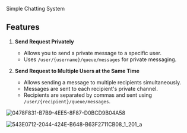 Simple Chatting System

## Features

1. **Send Request Privately**
   - Allows you to send a private message to a specific user.
   - Uses `/user/{username}/queue/messages` for private messaging.

2. **Send Request to Multiple Users at the Same Time**
   - Allows sending a message to multiple recipients simultaneously.
   - Messages are sent to each recipient's private channel.
   - Recipients are separated by commas and sent using `/user/{recipient}/queue/messages`.



![0478F831-B7B9-4EE5-8F87-D0BCD9B04A58](https://github.com/user-attachments/assets/cff2210d-c406-4703-b907-7d1fe37fbd1f)



![543E0712-2044-424E-B648-B63F2711CB08_1_201_a](https://github.com/user-attachments/assets/b0f452a1-e22d-4af6-a4a8-6c4f9cf1bc0e)
